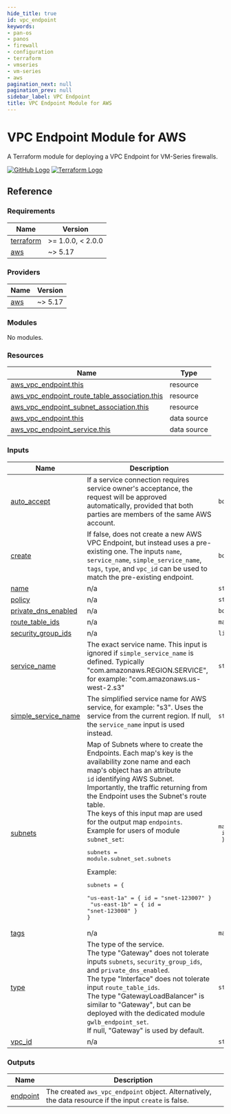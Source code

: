 ```yaml
---
hide_title: true
id: vpc_endpoint
keywords:
- pan-os
- panos
- firewall
- configuration
- terraform
- vmseries
- vm-series
- aws
pagination_next: null
pagination_prev: null
sidebar_label: VPC Endpoint
title: VPC Endpoint Module for AWS
---
```


# VPC Endpoint Module for AWS

A Terraform module for deploying a VPC Endpoint for VM-Series firewalls.

[![GitHub Logo](/img/view_on_github.png)](https://github.com/PaloAltoNetworks/terraform-aws-vmseries-modules/tree/main/modules/vpc_endpoint) [![Terraform Logo](/img/view_on_terraform_registry.png)](https://registry.terraform.io/modules/PaloAltoNetworks/vmseries-modules/aws/latest/submodules/vpc_endpoint)

## Reference
<!-- BEGINNING OF PRE-COMMIT-TERRAFORM DOCS HOOK -->
### Requirements

| Name | Version |
|------|---------|
| <a name="requirement_terraform"></a> [terraform](#requirement\_terraform) | >= 1.0.0, < 2.0.0 |
| <a name="requirement_aws"></a> [aws](#requirement\_aws) | ~> 5.17 |

### Providers

| Name | Version |
|------|---------|
| <a name="provider_aws"></a> [aws](#provider\_aws) | ~> 5.17 |

### Modules

No modules.

### Resources

| Name | Type |
|------|------|
| [aws_vpc_endpoint.this](https://registry.terraform.io/providers/hashicorp/aws/latest/docs/resources/vpc_endpoint) | resource |
| [aws_vpc_endpoint_route_table_association.this](https://registry.terraform.io/providers/hashicorp/aws/latest/docs/resources/vpc_endpoint_route_table_association) | resource |
| [aws_vpc_endpoint_subnet_association.this](https://registry.terraform.io/providers/hashicorp/aws/latest/docs/resources/vpc_endpoint_subnet_association) | resource |
| [aws_vpc_endpoint.this](https://registry.terraform.io/providers/hashicorp/aws/latest/docs/data-sources/vpc_endpoint) | data source |
| [aws_vpc_endpoint_service.this](https://registry.terraform.io/providers/hashicorp/aws/latest/docs/data-sources/vpc_endpoint_service) | data source |

### Inputs

| Name | Description | Type | Default | Required |
|------|-------------|------|---------|:--------:|
| <a name="input_auto_accept"></a> [auto\_accept](#input\_auto\_accept) | If a service connection requires service owner's acceptance, the request will be approved automatically, provided that both parties are members of the same AWS account. | `bool` | `null` | no |
| <a name="input_create"></a> [create](#input\_create) | If false, does not create a new AWS VPC Endpoint, but instead uses a pre-existing one. The inputs `name`, `service_name`, `simple_service_name`, `tags`, `type`, and `vpc_id` can be used to match the pre-existing endpoint. | `bool` | `true` | no |
| <a name="input_name"></a> [name](#input\_name) | n/a | `string` | `null` | no |
| <a name="input_policy"></a> [policy](#input\_policy) | n/a | `string` | `null` | no |
| <a name="input_private_dns_enabled"></a> [private\_dns\_enabled](#input\_private\_dns\_enabled) | n/a | `bool` | `null` | no |
| <a name="input_route_table_ids"></a> [route\_table\_ids](#input\_route\_table\_ids) | n/a | `map(string)` | `{}` | no |
| <a name="input_security_group_ids"></a> [security\_group\_ids](#input\_security\_group\_ids) | n/a | `list(string)` | `[]` | no |
| <a name="input_service_name"></a> [service\_name](#input\_service\_name) | The exact service name. This input is ignored if `simple_service_name` is defined. Typically "com.amazonaws.REGION.SERVICE", for example: "com.amazonaws.us-west-2.s3" | `string` | `null` | no |
| <a name="input_simple_service_name"></a> [simple\_service\_name](#input\_simple\_service\_name) | The simplified service name for AWS service, for example: "s3". Uses the service from the current region. If null, the `service_name` input is used instead. | `string` | `null` | no |
| <a name="input_subnets"></a> [subnets](#input\_subnets) | Map of Subnets where to create the Endpoints. Each map's key is the availability zone name and each map's object has an attribute<br />`id` identifying AWS Subnet. Importantly, the traffic returning from the Endpoint uses the Subnet's route table.<br />The keys of this input map are used for the output map `endpoints`.<br />Example for users of module `subnet_set`:<pre>subnets = module.subnet\_set.subnets</pre>Example:<pre>subnets = {<br />  "us-east-1a" = { id = "snet-123007" }<br />  "us-east-1b" = { id = "snet-123008" }<br />}</pre> | <pre>map(object({<br />    id = string<br />  }))</pre> | `{}` | no |
| <a name="input_tags"></a> [tags](#input\_tags) | n/a | `map(string)` | `{}` | no |
| <a name="input_type"></a> [type](#input\_type) | The type of the service.<br />The type "Gateway" does not tolerate inputs `subnets`,  `security_group_ids`, and `private_dns_enabled`.<br />The type "Interface" does not tolerate input `route_table_ids`.<br />The type "GatewayLoadBalancer" is similar to "Gateway", but can be deployed with the dedicated module `gwlb_endpoint_set`.<br />If null, "Gateway" is used by default. | `string` | n/a | yes |
| <a name="input_vpc_id"></a> [vpc\_id](#input\_vpc\_id) | n/a | `string` | n/a | yes |

### Outputs

| Name | Description |
|------|-------------|
| <a name="output_endpoint"></a> [endpoint](#output\_endpoint) | The created `aws_vpc_endpoint` object. Alternatively, the data resource if the input `create` is false. |
<!-- END OF PRE-COMMIT-TERRAFORM DOCS HOOK -->